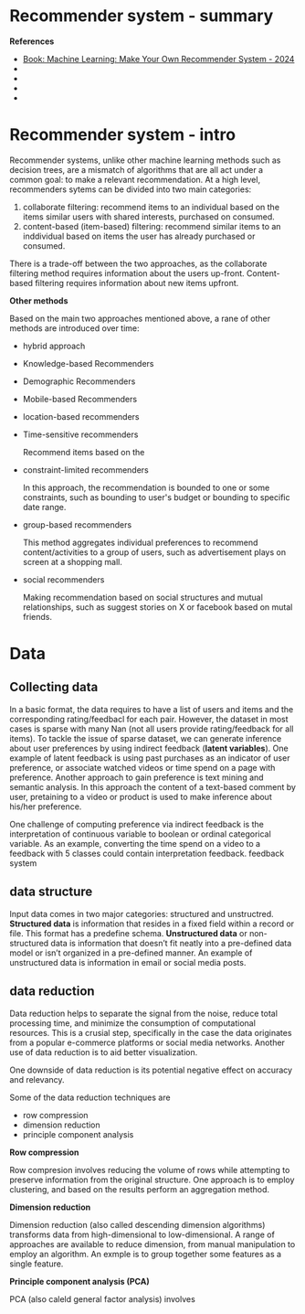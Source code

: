 <h1>Recommender system - summary</h1>

__References__
- [Book: Machine Learning: Make Your Own Recommender System - 2024](https://learning.oreilly.com/library/view/machine-learning-make/9781835882061/)
- []()
- []()
- []()
- []()

# Recommender system - intro

Recommender systems, unlike other machine learning methods such as decision trees, are a mismatch of algorithms that are all act under a common goal: to make a relevant recommendation. At a high level, recommenders sytems can be divided into two main categories:
1. collaborate filtering: recommend items to an individual based on the items similar users with shared interests, purchased on consumed.
2. content-based (item-based) filtering: recommend similar items to an inddividual based on items the user has already purchased or consumed.

There is a trade-off between the two approaches, as the collaborate filtering method requires information about the users up-front. Content-based filtering requires information about new items upfront. 

__Other methods__

Based on the main two approaches mentioned above, a rane of other methods are introduced over time:
- hybrid approach
- Knowledge-based Recommenders
- Demographic Recommenders
- Mobile-based Recommenders

- location-based recommenders

- Time-sensitive recommenders

  Recommend items based on the 
  
- constraint-limited recommenders

  In this approach, the recommendation is bounded to one or some constraints, such as bounding to user's budget or bounding to specific date range.
  
- group-based recommenders

  This method aggregates individual preferences to recommend content/activities to a group of users, such as advertisement plays on screen at a shopping mall.
  
- social recommenders

  Making recommendation based on social structures and mutual relationships, such as suggest stories on X or facebook based on mutal friends.


# Data

## Collecting data
In a basic format, the data requires to have a list of users and items and the corresponding rating/feedbacl for each pair. However, the dataset in most cases is sparse with many Nan (not all users provide rating/feedback for all items). To tackle the issue of sparse dataset, we can generate inference about user preferences by using indirect feedback (__latent variables__). One example of latent feedback is using past purchases as an indicator of user preference, or associate watched videos or time spend on a page with preference. Another approach to gain preference is text mining and semantic analysis. In this approach the content of a text-based comment by user, pretaining to a video or product is used to make inference about his/her preference.

One challenge of computing preference via indirect feedback is the interpretation of continuous variable to boolean or ordinal categorical variable. As an example, converting the time spend on a video to a feedback with 5 classes could contain interpretation feedback.  feedback system

## data structure

Input data comes in two major categories: structured and unstructred. __Structured data__ is information that resides in a fixed field within a record or file. This format has a predefine schema. __Unstructured data__ or non-structured data is information that doesn’t fit neatly into a pre-defined data model or isn’t organized in a pre-defined manner. An example of unstructured data is information in email or social media posts. 

## data reduction

Data reduction helps to separate the signal from the noise, reduce total processing time, and minimize the consumption of computational resources. This is a crusial step, specifically in the case the data originates from a popular e-commerce platforms or social media networks. Another use of data reduction is to aid better visualization. 

One downside of data reduction is its potential negative effect on accuracy and relevancy.

Some of the data reduction techniques are
- row compression
- dimension reduction
- principle component analysis

__Row compression__ 

Row compresion involves reducing the volume of rows while attempting to preserve information from the original structure. One approach is to employ clustering, and based on the results perform an aggregation method.

__Dimension reduction__

Dimension reduction (also called descending dimension algorithms) transforms data from high-dimensional to low-dimensional. A range of approaches are available to reduce dimension, from manual manipulation to employ an algorithm. An exmple is to group together some features as a single feature.

__Principle component analysis (PCA)__

PCA (also caleld general factor analysis) involves 



